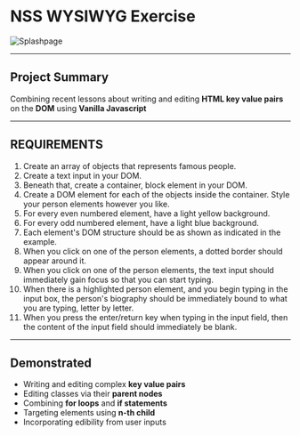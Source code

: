 # NSS WYSIWYG Exercise

![Splashpage]()

<hr>

## Project Summary
Combining recent lessons about writing and editing **HTML key value pairs** on the **DOM** using **Vanilla Javascript**

<hr>

## REQUIREMENTS

1. Create an array of objects that represents famous people.
2. Create a text input in your DOM.
3. Beneath that, create a container, block element in your DOM.
4. Create a DOM element for each of the objects inside the container. Style your person elements however you like.
5. For every even numbered element, have a light yellow background.
6. For every odd numbered element, have a light blue background.
7. Each element's DOM structure should be as shown as indicated in the example.
8. When you click on one of the person elements, a dotted border should appear around it.
9. When you click on one of the person elements, the text input should immediately gain focus so that you can start typing.
10. When there is a highlighted person element, and you begin typing in the input box, the person's biography should be immediately bound to what you are typing, letter by letter.
11. When you press the enter/return key when typing in the input field, then the content of the input field should immediately be blank.

<hr>

## Demonstrated
 - Writing and editing complex **key value pairs**
 - Editing classes via their **parent nodes**
 - Combining **for loops** and **if statements**
 - Targeting elements using **n-th child**
 - Incorporating edibility from user inputs